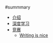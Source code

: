 #summmary


* [介绍](README.md)
* [深度学习](part1/readme.md)
* [竞赛](part2/readme.md)
    * [Writing is nice](part1/game.md)
